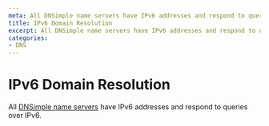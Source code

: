 ```yaml
---
meta: All DNSimple name servers have IPv6 addresses and respond to queries over IPv6.
title: IPv6 Domain Resolution
excerpt: All DNSimple name servers have IPv6 addresses and respond to queries over IPv6.
categories:
- DNS
---
```


# IPv6 Domain Resolution

All [DNSimple name servers](/articles/dnsimple-nameservers) have IPv6 addresses and respond to queries over IPv6.

